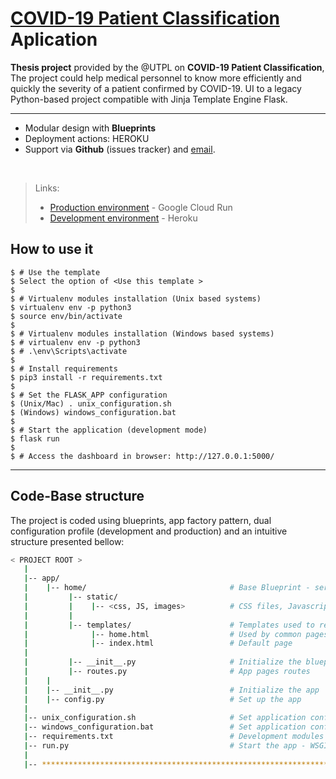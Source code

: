 # [COVID-19 Patient Classification](https://covid19-patient-classification.herokuapp.com/) Aplication

**Thesis project** provided by the @UTPL on **COVID-19 Patient Classification**, The project could help medical personnel to know more efficiently and quickly the severity of a patient confirmed by COVID-19. UI to a legacy Python-based project compatible with Jinja Template Engine Flask.

---
- Modular design with **Blueprints**
- Deployment actions: HEROKU
- Support via **Github** (issues tracker) and [email](mailto:carloscastillo090916@gmail.com).

<br />

> Links: 
> * [Production environment](https://covid19-patient-classification-4vsfyjixfa-uc.a.run.app/) - Google Cloud Run
> * [Development environment](https://covid19-patient-classification.herokuapp.com/) - Heroku

## How to use it
```
$ # Use the template
$ Select the option of <Use this template >
$
$ # Virtualenv modules installation (Unix based systems)
$ virtualenv env -p python3
$ source env/bin/activate
$
$ # Virtualenv modules installation (Windows based systems)
$ # virtualenv env -p python3
$ # .\env\Scripts\activate
$
$ # Install requirements
$ pip3 install -r requirements.txt
$
$ # Set the FLASK_APP configuration
$ (Unix/Mac) . unix_configuration.sh
$ (Windows) windows_configuration.bat
$
$ # Start the application (development mode)
$ flask run
$
$ # Access the dashboard in browser: http://127.0.0.1:5000/
```
---
## Code-Base structure
The project is coded using blueprints, app factory pattern, dual configuration profile (development and production) and an intuitive structure presented bellow:


```bash
< PROJECT ROOT >
   |
   |-- app/
   |    |-- home/                                # Base Blueprint - serve app pages
   |         |-- static/
   |         |    |-- <css, JS, images>          # CSS files, Javascripts files
   |         |
   |         |-- templates/                      # Templates used to render pages
   |              |-- home.html                  # Used by common pages
   |              |-- index.html                 # Default page
   |
   |         |-- __init__.py                     # Initialize the blueprint
   |         |-- routes.py                       # App pages routes
   |    |
   |    |-- __init__.py                          # Initialize the app
   |    |-- config.py                            # Set up the app
   |
   |-- unix_configuration.sh                     # Set application configuration on Unix-based systems
   |-- windows_configuration.bat                 # Set application configuration on Windows-based systems
   |-- requirements.txt                          # Development modules 
   |-- run.py                                    # Start the app - WSGI gateway
   |
   |-- ************************************************************************
```
